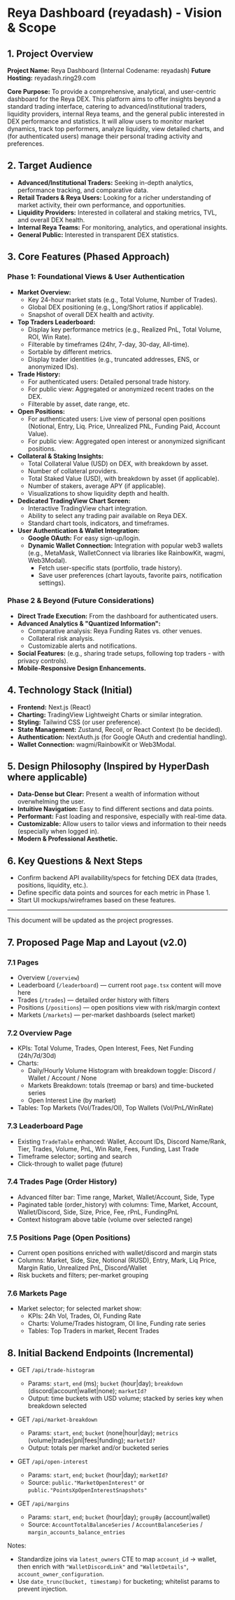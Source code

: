 # Reya Dashboard (reyadash) - Vision & Scope

## 1. Project Overview

**Project Name:** Reya Dashboard (Internal Codename: reyadash)
**Future Hosting:** reyadash.ring29.com

**Core Purpose:**
To provide a comprehensive, analytical, and user-centric dashboard for the Reya DEX. This platform aims to offer insights beyond a standard trading interface, catering to advanced/institutional traders, liquidity providers, internal Reya teams, and the general public interested in DEX performance and statistics. It will allow users to monitor market dynamics, track top performers, analyze liquidity, view detailed charts, and (for authenticated users) manage their personal trading activity and preferences.

## 2. Target Audience

*   **Advanced/Institutional Traders:** Seeking in-depth analytics, performance tracking, and comparative data.
*   **Retail Traders & Reya Users:** Looking for a richer understanding of market activity, their own performance, and opportunities.
*   **Liquidity Providers:** Interested in collateral and staking metrics, TVL, and overall DEX health.
*   **Internal Reya Teams:** For monitoring, analytics, and operational insights.
*   **General Public:** Interested in transparent DEX statistics.

## 3. Core Features (Phased Approach)

### Phase 1: Foundational Views & User Authentication

*   **Market Overview:**
    *   Key 24-hour market stats (e.g., Total Volume, Number of Trades).
    *   Global DEX positioning (e.g., Long/Short ratios if applicable).
    *   Snapshot of overall DEX health and activity.
*   **Top Traders Leaderboard:**
    *   Display key performance metrics (e.g., Realized PnL, Total Volume, ROI, Win Rate).
    *   Filterable by timeframes (24hr, 7-day, 30-day, All-time).
    *   Sortable by different metrics.
    *   Display trader identities (e.g., truncated addresses, ENS, or anonymized IDs).
*   **Trade History:**
    *   For authenticated users: Detailed personal trade history.
    *   For public view: Aggregated or anonymized recent trades on the DEX.
    *   Filterable by asset, date range, etc.
*   **Open Positions:**
    *   For authenticated users: Live view of personal open positions (Notional, Entry, Liq. Price, Unrealized PNL, Funding Paid, Account Value).
    *   For public view: Aggregated open interest or anonymized significant positions.
*   **Collateral & Staking Insights:**
    *   Total Collateral Value (USD) on DEX, with breakdown by asset.
    *   Number of collateral providers.
    *   Total Staked Value (USD), with breakdown by asset (if applicable).
    *   Number of stakers, average APY (if applicable).
    *   Visualizations to show liquidity depth and health.
*   **Dedicated TradingView Chart Screen:**
    *   Interactive TradingView chart integration.
    *   Ability to select any trading pair available on Reya DEX.
    *   Standard chart tools, indicators, and timeframes.
*   **User Authentication & Wallet Integration:**
    *   **Google OAuth:** For easy sign-up/login.
    *   **Dynamic Wallet Connection:** Integration with popular web3 wallets (e.g., MetaMask, WalletConnect via libraries like RainbowKit, wagmi, Web3Modal).
        *   Fetch user-specific stats (portfolio, trade history).
        *   Save user preferences (chart layouts, favorite pairs, notification settings).

### Phase 2 & Beyond (Future Considerations)

*   **Direct Trade Execution:** From the dashboard for authenticated users.
*   **Advanced Analytics & "Quantized Information":**
    *   Comparative analysis: Reya Funding Rates vs. other venues.
    *   Collateral risk analysis.
    *   Customizable alerts and notifications.
*   **Social Features:** (e.g., sharing trade setups, following top traders - with privacy controls).
*   **Mobile-Responsive Design Enhancements.**

## 4. Technology Stack (Initial)

*   **Frontend:** Next.js (React)
*   **Charting:** TradingView Lightweight Charts or similar integration.
*   **Styling:** Tailwind CSS (or user preference).
*   **State Management:** Zustand, Recoil, or React Context (to be decided).
*   **Authentication:** NextAuth.js (for Google OAuth and credential handling).
*   **Wallet Connection:** wagmi/RainbowKit or Web3Modal.

## 5. Design Philosophy (Inspired by HyperDash where applicable)

*   **Data-Dense but Clear:** Present a wealth of information without overwhelming the user.
*   **Intuitive Navigation:** Easy to find different sections and data points.
*   **Performant:** Fast loading and responsive, especially with real-time data.
*   **Customizable:** Allow users to tailor views and information to their needs (especially when logged in).
*   **Modern & Professional Aesthetic.**

## 6. Key Questions & Next Steps

*   Confirm backend API availability/specs for fetching DEX data (trades, positions, liquidity, etc.).
*   Define specific data points and sources for each metric in Phase 1.
*   Start UI mockups/wireframes based on these features.

---

This document will be updated as the project progresses.

## 7. Proposed Page Map and Layout (v2.0)

### 7.1 Pages

- Overview (`/overview`)
- Leaderboard (`/leaderboard`) — current root `page.tsx` content will move here
- Trades (`/trades`) — detailed order history with filters
- Positions (`/positions`) — open positions view with risk/margin context
- Markets (`/markets`) — per-market dashboards (select market)

### 7.2 Overview Page

- KPIs: Total Volume, Trades, Open Interest, Fees, Net Funding (24h/7d/30d)
- Charts:
  - Daily/Hourly Volume Histogram with breakdown toggle: Discord / Wallet / Account / None
  - Markets Breakdown: totals (treemap or bars) and time-bucketed series
  - Open Interest Line (by market)
- Tables: Top Markets (Vol/Trades/OI), Top Wallets (Vol/PnL/WinRate)

### 7.3 Leaderboard Page

- Existing `TradeTable` enhanced: Wallet, Account IDs, Discord Name/Rank, Tier, Trades, Volume, PnL, Win Rate, Fees, Funding, Last Trade
- Timeframe selector; sorting and search
- Click-through to wallet page (future)

### 7.4 Trades Page (Order History)

- Advanced filter bar: Time range, Market, Wallet/Account, Side, Type
- Paginated table (order_history) with columns: Time, Market, Account, Wallet/Discord, Side, Size, Price, Fee, rPnL, FundingPnL
- Context histogram above table (volume over selected range)

### 7.5 Positions Page (Open Positions)

- Current open positions enriched with wallet/discord and margin stats
- Columns: Market, Side, Size, Notional (RUSD), Entry, Mark, Liq Price, Margin Ratio, Unrealized PnL, Discord/Wallet
- Risk buckets and filters; per-market grouping

### 7.6 Markets Page

- Market selector; for selected market show:
  - KPIs: 24h Vol, Trades, OI, Funding Rate
  - Charts: Volume/Trades histogram, OI line, Funding rate series
  - Tables: Top Traders in market, Recent Trades

## 8. Initial Backend Endpoints (Incremental)

- GET `/api/trade-histogram`
  - Params: `start`, `end` (ms); `bucket` (hour|day); `breakdown` (discord|account|wallet|none); `marketId?`
  - Output: time buckets with USD volume; stacked by series key when breakdown selected

- GET `/api/market-breakdown`
  - Params: `start`, `end`; `bucket` (none|hour|day); `metrics` (volume|trades|pnl|fees|funding); `marketId?`
  - Output: totals per market and/or bucketed series

- GET `/api/open-interest`
  - Params: `start`, `end`; `bucket` (hour|day); `marketId?`
  - Source: `public."MarketOpenInterest"` or `public."PointsXpOpenInterestSnapshots"`

- GET `/api/margins`
  - Params: `start`, `end`; `bucket` (hour|day); `groupBy` (account|wallet)
  - Source: `AccountTotalBalanceSeries` / `AccountBalanceSeries` / `margin_accounts_balance_entries`

Notes:
- Standardize joins via `latest_owners` CTE to map `account_id` → wallet, then enrich with `"WalletDiscordLink"` and `"WalletDetails"`, `account_owner_configuration`.
- Use `date_trunc(bucket, timestamp)` for bucketing; whitelist params to prevent injection.
